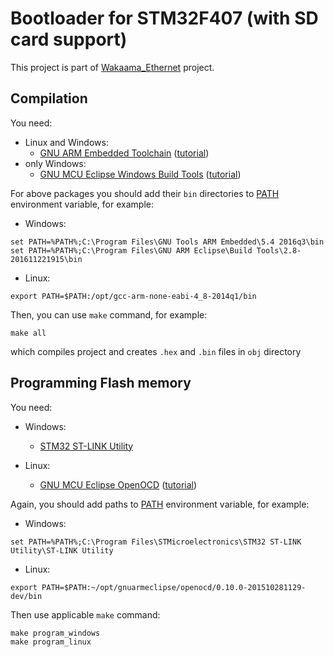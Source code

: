# Bootloader for STM32F407 (with SD card support)
This project is part of [Wakaama_Ethernet][1] project.

## Compilation
You need:
+ Linux and Windows:
  + [GNU ARM Embedded Toolchain][2] ([tutorial][3])
+ only Windows:
  + [GNU MCU Eclipse Windows Build Tools][4] ([tutorial][5])

For above packages you should add their `bin` directories to [PATH][6] environment variable, for example:
+ Windows:
```
set PATH=%PATH%;C:\Program Files\GNU Tools ARM Embedded\5.4 2016q3\bin
set PATH=%PATH%;C:\Program Files\GNU ARM Eclipse\Build Tools\2.8-201611221915\bin
```
+ Linux:
```
export PATH=$PATH:/opt/gcc-arm-none-eabi-4_8-2014q1/bin
```

Then, you can use `make` command, for example:
```
make all
```
which compiles project and creates `.hex` and `.bin` files in `obj` directory

## Programming Flash memory
You need:
+ Windows:
  + [STM32 ST-LINK Utility][7]

+ Linux:
  + [GNU MCU Eclipse OpenOCD][8] ([tutorial][9])

Again, you should add paths to [PATH][6] environment variable, for example:
+ Windows:
```
set PATH=%PATH%;C:\Program Files\STMicroelectronics\STM32 ST-LINK Utility\ST-LINK Utility
```
+ Linux:
```
export PATH=$PATH:~/opt/gnuarmeclipse/openocd/0.10.0-201510281129-dev/bin
```

Then use applicable `make` command:
```
make program_windows
make program_linux
```

<!---
SD card should contain:
* basic.bin file with basic version of firmware
--->

[1]: https://github.com/WojciechPolnik/Wakaama_Ethernet

[2]: https://developer.arm.com/open-source/gnu-toolchain/gnu-rm

[3]: https://gnu-mcu-eclipse.github.io/toolchain/arm/install/

[4]: https://gnu-mcu-eclipse.github.io/windows-build-tools/

[5]: https://gnu-mcu-eclipse.github.io/windows-build-tools/install/

[6]: https://en.wikipedia.org/wiki/PATH_(variable)

[7]: http://www.st.com/en/development-tools/stsw-link004.html

[8]: https://gnu-mcu-eclipse.github.io/openocd/

[9]: https://gnu-mcu-eclipse.github.io/openocd/install/
